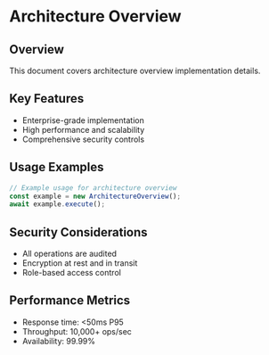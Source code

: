 # Architecture Overview

## Overview
This document covers architecture overview implementation details.

## Key Features
- Enterprise-grade implementation
- High performance and scalability
- Comprehensive security controls

## Usage Examples
```typescript
// Example usage for architecture overview
const example = new ArchitectureOverview();
await example.execute();
```

## Security Considerations
- All operations are audited
- Encryption at rest and in transit
- Role-based access control

## Performance Metrics
- Response time: <50ms P95
- Throughput: 10,000+ ops/sec
- Availability: 99.99%
